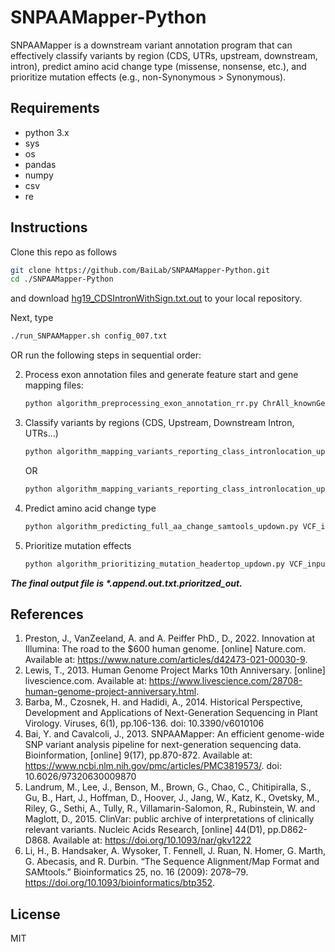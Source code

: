 
# SNPAAMapper-Python

SNPAAMapper is a downstream variant annotation program that can effectively classify variants by region (CDS, UTRs, upstream, downstream, intron), predict amino acid change type (missense, nonsense, etc.), and prioritize mutation effects (e.g., non-Synonymous > Synonymous).

## Requirements

- python 3.x
- sys
- os
- pandas
- numpy
- csv
- re

## Instructions

Clone this repo as follows

```sh
git clone https://github.com/BaiLab/SNPAAMapper-Python.git
cd ./SNPAAMapper-Python
```

and download [hg19_CDSIntronWithSign.txt.out](https://drive.google.com/file/d/1yh3ZAHXMip4j82uXHsQw7BIl87upAGr0/view?usp=sharing) to your local repository.

Next, type

```sh
./run_SNPAAMapper.sh config_007.txt
```

OR run the following steps in sequential order:

<!-- 1. Generate annotation file:

    ```sh
    python algorithm_generating_annotation_exon.py ChrAll_knownGene.txt
    ```
    -->
2. Process exon annotation files and generate feature start and gene mapping files:

    ```sh
    python algorithm_preprocessing_exon_annotation_rr.py ChrAll_knownGene.txt.exons
    ```
    
3. Classify variants by regions (CDS, Upstream, Downstream Intron, UTRs...)

    ```sh
    python algorithm_mapping_variants_reporting_class_intronlocation_updown.py ChrAll_knownGene.txt.exons VCF_input_file_in_tab_delimited_format.vcf
    ```
    
    OR
    
    ```sh
    python algorithm_mapping_variants_reporting_class_intronlocation_updown.py ChrAll_knownGene.txt.exons VCF_input_file_in_tab_delimited_format.vcf introBoundary
    ```
    
4. Predict amino acid change type

    ```sh
    python algorithm_predicting_full_aa_change_samtools_updown.py VCF_input_file_in_tab_delimited_format.vcf.append kgXref.txt hg19_CDSIntronWithSign.txt.out ChrAll_knownGene.txt >VCF_input_file_in_tab_delimited_format.vcf.out.txt
    ```
    
5. Prioritize mutation effects

    ```sh
    python algorithm_prioritizing_mutation_headertop_updown.py VCF_input_file_in_tab_delimited_format.vcf.append.out.txt
    ```

***The final output file is \*.append.out.txt.prioritzed_out.***

## References
1. Preston, J., VanZeeland, A. and A. Peiffer PhD., D., 2022. Innovation at Illumina: The road to the $600 human genome. [online] Nature.com. Available at: <https://www.nature.com/articles/d42473-021-00030-9>. 
2. Lewis, T., 2013. Human Genome Project Marks 10th Anniversary. [online] livescience.com. Available at: <https://www.livescience.com/28708-human-genome-project-anniversary.html>.
3. Barba, M., Czosnek, H. and Hadidi, A., 2014. Historical Perspective, Development and Applications of Next-Generation Sequencing in Plant Virology. Viruses, 6(1), pp.106-136. doi: 10.3390/v6010106
4. Bai, Y. and Cavalcoli, J., 2013. SNPAAMapper: An efficient genome-wide SNP variant analysis pipeline for next-generation sequencing data. Bioinformation, [online] 9(17), pp.870-872. Available at: <https://www.ncbi.nlm.nih.gov/pmc/articles/PMC3819573/>. doi: 10.6026/97320630009870
5. Landrum, M., Lee, J., Benson, M., Brown, G., Chao, C., Chitipiralla, S., Gu, B., Hart, J., Hoffman, D., Hoover, J., Jang, W., Katz, K., Ovetsky, M., Riley, G., Sethi, A., Tully, R., Villamarin-Salomon, R., Rubinstein, W. and Maglott, D., 2015. ClinVar: public archive of interpretations of clinically relevant variants. Nucleic Acids Research, [online] 44(D1), pp.D862-D868. Available at: https://doi.org/10.1093/nar/gkv1222
6. Li, H., B. Handsaker, A. Wysoker, T. Fennell, J. Ruan, N. Homer, G. Marth, G. Abecasis, and R. Durbin. “The Sequence Alignment/Map Format and SAMtools.” Bioinformatics 25, no. 16 (2009): 2078–79. https://doi.org/10.1093/bioinformatics/btp352. 


## License

MIT
